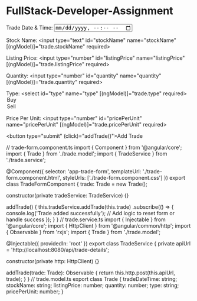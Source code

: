# FullStack-Developer-Assignment
<!-- trade-form.component.html -->
<form>
  <label for="tradeDateTime">Trade Date & Time:</label>
  <input type="datetime-local" id="tradeDateTime" name="tradeDateTime" [(ngModel)]="trade.tradeDateTime" required>

  <label for="stockName">Stock Name:</label>
  <input type="text" id="stockName" name="stockName" [(ngModel)]="trade.stockName" required>

  <label for="listingPrice">Listing Price:</label>
  <input type="number" id="listingPrice" name="listingPrice" [(ngModel)]="trade.listingPrice" required>

  <label for="quantity">Quantity:</label>
  <input type="number" id="quantity" name="quantity" [(ngModel)]="trade.quantity" required>

  <label for="type">Type:</label>
  <select id="type" name="type" [(ngModel)]="trade.type" required>
    <option value="buy">Buy</option>
    <option value="sell">Sell</option>
  </select>

  <label for="pricePerUnit">Price Per Unit:</label>
  <input type="number" id="pricePerUnit" name="pricePerUnit" [(ngModel)]="trade.pricePerUnit" required>

  <button type="submit" (click)="addTrade()">Add Trade</button>
</form>

// trade-form.component.ts
import { Component } from '@angular/core';
import { Trade } from './trade.model';
import { TradeService } from './trade.service';

@Component({
  selector: 'app-trade-form',
  templateUrl: './trade-form.component.html',
  styleUrls: ['./trade-form.component.css']
})
export class TradeFormComponent {
  trade: Trade = new Trade();

  constructor(private tradeService: TradeService) {}

  addTrade() {
    this.tradeService.addTrade(this.trade)
      .subscribe(() => {
        console.log('Trade added successfully');
        // Add logic to reset form or handle success
      });
  }
}
// trade.service.ts
import { Injectable } from '@angular/core';
import { HttpClient } from '@angular/common/http';
import { Observable } from 'rxjs';
import { Trade } from './trade.model';

@Injectable({
  providedIn: 'root'
})
export class TradeService {
  private apiUrl = 'http://localhost:8080/api/trade-details';

  constructor(private http: HttpClient) {}

  addTrade(trade: Trade): Observable<Trade> {
    return this.http.post<Trade>(this.apiUrl, trade);
  }
}
// trade.model.ts
export class Trade {
  tradeDateTime: string;
  stockName: string;
  listingPrice: number;
  quantity: number;
  type: string;
  pricePerUnit: number;
}
